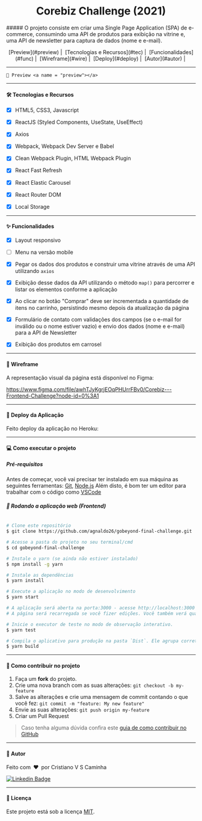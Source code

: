 <h1 align="center">
    Corebiz Challenge (2021)
</h1>
##### O projeto consiste em criar uma Single Page Application (SPA) de e-commerce, consumindo uma API de produtos para exibição na vitrine e, uma API de newsletter para captura de dados (nome e e-mail).

<p align="center">
  [Preview](#preview)&nbsp;|&nbsp; 
  [Tecnologias e Recursos](#tec)&nbsp;|&nbsp;
  [Funcionalidades](#func)&nbsp;|&nbsp;
  [Wireframe](#wire)&nbsp;|&nbsp;
  [Deploy](#deploy)&nbsp;|&nbsp;
  [Autor](#autor)&nbsp;|&nbsp;
</p>

---

```
👀 Preview <a name = "preview"></a>
```



---

#### 🛠 Tecnologias e Recursos 

- [x] HTML5, CSS3, Javascript
- [x] ReactJS (Styled Components, UseState, UseEffect)
- [x] Axios
- [x] Webpack, Webpack Dev Server e Babel
- [x] Clean Webpack Plugin, HTML Webpack Plugin
- [x] React Fast Refresh
- [x] React Elastic Carousel
- [x] React Router DOM
- [x] Local Storage



---

#### ✨ Funcionalidades

- [x]  Layout responsivo
- [ ]  Menu na versão mobile
- [x]  Pegar os dados dos produtos e construir uma vitrine através de uma API utilizando `axios`
- [x]  Exibição desse dados da API utilizando o método `map()` para percorrer e listar os elementos conforme a aplicação
- [x]  Ao clicar no botão "Comprar" deve ser incrementada a quantidade de itens no carrinho, persistindo mesmo depois da atualização da página
- [x]  Formulário de contato com validações dos campos (se o e-mail for inválido ou o nome estiver vazio) e envio dos dados (nome e e-mail) para a API de Newsletter
- [x]  Exibição dos produtos em carrosel



----

#### 🎨 Wireframe

A representação visual da página está disponível no Figma:

https://www.figma.com/file/awhTJyKgrjEOqPHUrrFBv0/Corebiz---Frontend-Challenge?node-id=0%3A1



---

#### 🚀 Deploy da Aplicação

Feito deploy da aplicação no Heroku:





---

#### 💻 Como executar o projeto

##### Pré-requisitos

Antes de começar, você vai precisar ter instalado em sua máquina as seguintes ferramentas:
[Git](https://git-scm.com), [Node.js](https://nodejs.org/en/)
Além disto, é bom ter um editor para trabalhar com o código como [VSCode](https://code.visualstudio.com/)

##### 🧭 Rodando a aplicação web (Frontend)

```bash

# Clone este repositório
$ git clone https://github.com/agnaldo26/gobeyond-final-challenge.git

# Acesse a pasta do projeto no seu terminal/cmd
$ cd gobeyond-final-challenge

# Instale o yarn (se ainda não estiver instalado)
$ npm install -g yarn

# Instale as dependências
$ yarn install

# Execute a aplicação no modo de desenvolvimento
$ yarn start

# A aplicação será aberta na porta:3000 - acesse http://localhost:3000
# A página será recarregada se você fizer edições. Você também verá quaisquer erros de lint no console.

# Inicie o executor de teste no modo de observação interativo.
$ yarn test

# Compila o aplicativo para produção na pasta `Dist`. Ele agrupa corretamente o React no modo de produção e otimiza a construção para o melhor desempenho. A compilação é reduzida e os nomes dos arquivos incluem os hashes. Seu aplicativo está pronto para ser implantado!
$ yarn build

```


---

#### 💪 Como contribuir no projeto

1. Faça um **fork** do projeto.
2. Crie uma nova branch com as suas alterações: `git checkout -b my-feature`
3. Salve as alterações e crie uma mensagem de commit contando o que você fez: `git commit -m "feature: My new feature"`
4. Envie as suas alterações: `git push origin my-feature`
5. Criar um Pull Request

> Caso tenha alguma dúvida confira este [guia de como contribuir no GitHub](./CONTRIBUTING.md)



---

#### 🦸 Autor

Feito com&ensp;❤️&ensp;por Cristiano V S Caminha&ensp;

[![Linkedin Badge](https://img.shields.io/badge/-Cristiano%20Caminha-blue?style=flat-square&logo=Linkedin&logoColor=white&link=https://www.linkedin.com/in/cristianocaminha/)](https://www.linkedin.com/in/kjuslenelobeu/)



--------------

#### 📝 Licença

Este projeto está sob a licença [MIT](./LICENSE).
